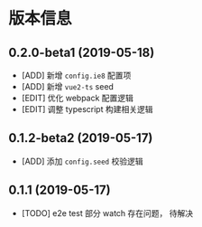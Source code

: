 # 版本信息
## 0.2.0-beta1 (2019-05-18)
* [ADD] 新增 `config.ie8` 配置项
* [ADD] 新增 `vue2-ts` seed
* [EDIT] 优化 webpack 配置逻辑
* [EDIT] 调整 typescript 构建相关逻辑

## 0.1.2-beta2 (2019-05-17)
* [ADD] 添加 `config.seed` 校验逻辑

## 0.1.1 (2019-05-17)
* [TODO] e2e test 部分 watch 存在问题， 待解决
